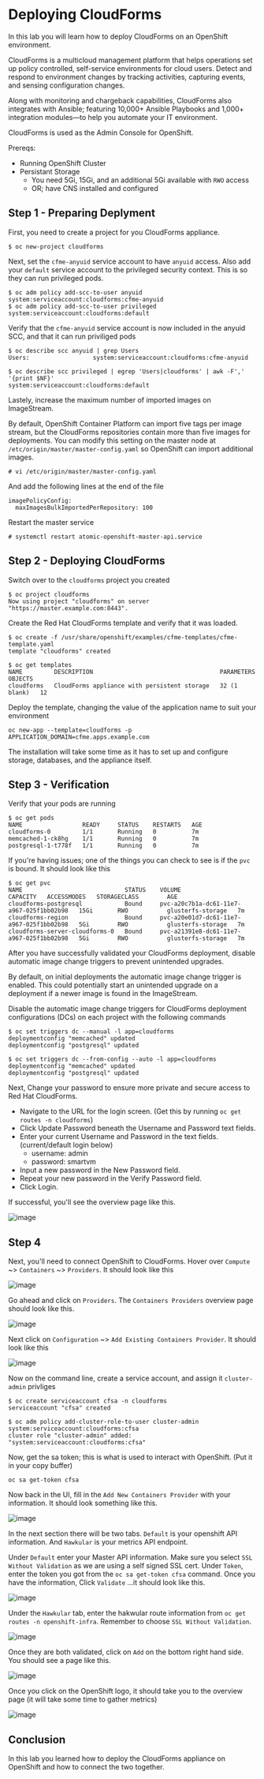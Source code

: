 # Deploying CloudForms

In this lab you will learn how to deploy CloudForms on an OpenShift environment. 

CloudForms is a multicloud management platform that helps operations set up policy controlled, self-service environments for cloud users. Detect and respond to environment changes by tracking activities, capturing events, and sensing configuration changes.

Along with monitoring and chargeback capabilities, CloudForms also integrates with Ansible; featuring 10,000+ Ansible Playbooks and 1,000+ integration modules—to help you automate your IT environment.

CloudForms is used as the Admin Console for OpenShift.

Prereqs:

* Running OpenShift Cluster
* Persistant Storage
  * You need 5Gi, 15Gi, and an additional 5Gi available with `RWO` access
  * OR; have CNS installed and configured

## Step 1 - Preparing Deplyment

First, you need to create a project for you CloudForms appliance.

```
$ oc new-project cloudforms
```

Next, set the `cfme-anyuid` service account to have `anyuid` access. Also add your `default` service account to the privileged security context. This is so they can run privileged pods.

```
$ oc adm policy add-scc-to-user anyuid system:serviceaccount:cloudforms:cfme-anyuid
$ oc adm policy add-scc-to-user privileged system:serviceaccount:cloudforms:default
```

Verify that the `cfme-anyuid` service account is now included in the anyuid SCC, and that it can run priviliged pods

```
$ oc describe scc anyuid | grep Users
Users:					system:serviceaccount:cloudforms:cfme-anyuid

$ oc describe scc privileged | egrep 'Users|cloudforms' | awk -F',' '{print $NF}'
system:serviceaccount:cloudforms:default
```
Lastely, increase the maximum number of imported images on ImageStream. 

By default, OpenShift Container Platform can import five tags per image stream, but the CloudForms repositories contain more than five images for deployments. You can modify this setting on the master node at `/etc/origin/master/master-config.yaml` so OpenShift can import additional images.

```
# vi /etc/origin/master/master-config.yaml
```

And add the following lines at the end of the file

```
imagePolicyConfig:
  maxImagesBulkImportedPerRepository: 100
```

Restart the master service

```
# systemctl restart atomic-openshift-master-api.service
```

## Step 2 - Deploying CloudForms

Switch over to the `cloudforms` project you created

```
$ oc project cloudforms
Now using project "cloudforms" on server "https://master.example.com:8443".
```

Create the Red Hat CloudForms template and verify that it was loaded.
```
$ oc create -f /usr/share/openshift/examples/cfme-templates/cfme-template.yaml
template "cloudforms" created

$ oc get templates
NAME         DESCRIPTION                                    PARAMETERS     OBJECTS
cloudforms   CloudForms appliance with persistent storage   32 (1 blank)   12
```

Deploy the template, changing the value of the application name to suit your environment

```
oc new-app --template=cloudforms -p APPLICATION_DOMAIN=cfme.apps.example.com
```

The installation will take some time as it has to set up and configure storage, databases, and the appliance itself.

## Step 3 - Verification

Verify that your pods are running

```
$ oc get pods
NAME                 READY     STATUS    RESTARTS   AGE
cloudforms-0         1/1       Running   0          7m
memcached-1-ck8hg    1/1       Running   0          7m
postgresql-1-t778f   1/1       Running   0          7m
```

If you're having issues; one of the things you can check to see is if the `pvc` is bound. It should look like this

```
$ oc get pvc
NAME                             STATUS    VOLUME                                     CAPACITY   ACCESSMODES   STORAGECLASS        AGE
cloudforms-postgresql            Bound     pvc-a20c7b1a-dc61-11e7-a967-025f1bb02b98   15Gi       RWO           glusterfs-storage   7m
cloudforms-region                Bound     pvc-a20e01d7-dc61-11e7-a967-025f1bb02b98   5Gi        RWO           glusterfs-storage   7m
cloudforms-server-cloudforms-0   Bound     pvc-a21391e8-dc61-11e7-a967-025f1bb02b98   5Gi        RWO           glusterfs-storage   7m
```

After you have successfully validated your CloudForms deployment, disable automatic image change triggers to prevent unintended upgrades.

By default, on initial deployments the automatic image change trigger is enabled. This could potentially start an unintended upgrade on a deployment if a newer image is found in the ImageStream.

Disable the automatic image change triggers for CloudForms deployment configurations (DCs) on each project with the following commands
```
$ oc set triggers dc --manual -l app=cloudforms
deploymentconfig "memcached" updated
deploymentconfig "postgresql" updated

$ oc set triggers dc --from-config --auto -l app=cloudforms
deploymentconfig "memcached" updated
deploymentconfig "postgresql" updated
```

Next, Change your password to ensure more private and secure access to Red Hat CloudForms.

* Navigate to the URL for the login screen. (Get this by running `oc get routes -n cloudforms`)
* Click Update Password beneath the Username and Password text fields.
* Enter your current Username and Password in the text fields. (current/default login below)
  * username: admin
  * password: smartvm
* Input a new password in the New Password field.
* Repeat your new password in the Verify Password field.
* Click Login.

If successful, you'll see the overview page like this.

![image](images/overview_cfme.png)

## Step 4

Next, you'll need to connect OpenShift to CloudForms. Hover over `Compute` ~> `Containers` ~> `Providers`. It should look like this

![image](images/hover_providers.png)

Go ahead and click on `Providers`. The `Containers Providers` overview page should look like this.

![image](images/container_provider_overview.png)

Next click on `Configuration` ~> `Add Existing Containers Provider`. It should look like this

![image](images/add_container_provider.png)

Now on the command line, create a service account, and assign it `cluster-admin` privliges
```
$ oc create serviceaccount cfsa -n cloudforms
serviceaccount "cfsa" created

$ oc adm policy add-cluster-role-to-user cluster-admin system:serviceaccount:cloudforms:cfsa
cluster role "cluster-admin" added: "system:serviceaccount:cloudforms:cfsa"
```

Now, get the sa token; this is what is used to interact with OpenShift. (Put it in your copy buffer)
```
oc sa get-token cfsa
```

Now back in the UI, fill in the `Add New Containers Provider` with your information. It should look something like this.

![image](images/add_new_container_prov.png)

In the next section there will be two tabs. `Default` is your openshift API information. And `Hawkular` is your metrics API endpoint.

Under `Default` enter your Master API information. Make sure you select `SSL Without Validation` as we are using a self signed SSL cert. Under `Token`, enter the token you got from the `oc sa get-token cfsa` command. Once you have the information, Click `Validate` ...it should look like this.

![image](images/validate_master_api.png)

Under the `Hawkular` tab, enter the hakwular route information from `oc get routes -n openshift-infra`. Remember to choose `SSL Without Validation`.

![image](images/validate_hawk_api.png)

Once they are both validated, click on `Add` on the bottom right hand side. You should see a page like this.

![image](images/container_prov-added.png)


Once you click on the OpenShift logo, it should take you to the overview page (it will take some time to gather metrics)

![image](images/cfme_ocp_overview_page.png)

## Conclusion

In this lab you learned how to deploy the CloudForms appliance on OpenShift and how to connect the two together. 
